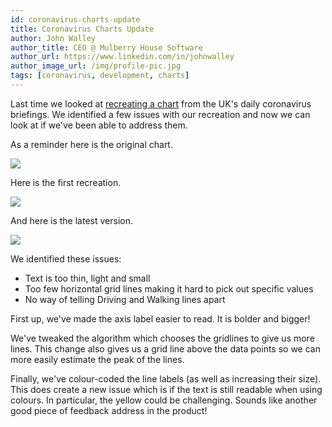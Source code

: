 ```yaml
---
id: coronavirus-charts-update
title: Coronavirus Charts Update
author: John Walley
author_title: CEO @ Mulberry House Software
author_url: https://www.linkedin.com/in/johnwalley
author_image_url: /img/profile-pic.jpg
tags: [coronavirus, development, charts]
---
```


Last time we looked at [recreating a chart](/blog/coronavirus-charts) from the UK's daily coronavirus briefings. We identified a few issues with our recreation and now we can look at if we've been able to address them.

As a reminder here is the original chart.

![](/img/blog/cobr-chart-1.png)

<!-- truncate-->

Here is the first recreation.

![](/img/blog/remarkable-chart-1.png)

And here is the latest version.

![](/img/blog/remarkable-chart-1-update.png)

We identified these issues:

- Text is too thin, light and small
- Too few horizontal grid lines making it hard to pick out specific values
- No way of telling Driving and Walking lines apart

First up, we've made the axis label easier to read. It is bolder and bigger!

We've tweaked the algorithm which chooses the gridlines to give us more lines. This change also gives us a grid line above the data points so we can more easily estimate the peak of the lines.

Finally, we've colour-coded the line labels (as well as increasing their size). This does create a new issue which is if the text is still readable when using colours. In particular, the yellow could be challenging. Sounds like another good piece of feedback address in the product!
